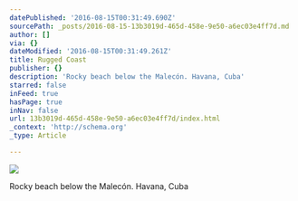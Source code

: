 ```yaml
---
datePublished: '2016-08-15T00:31:49.690Z'
sourcePath: _posts/2016-08-15-13b3019d-465d-458e-9e50-a6ec03e4ff7d.md
author: []
via: {}
dateModified: '2016-08-15T00:31:49.261Z'
title: Rugged Coast
publisher: {}
description: 'Rocky beach below the Malecón. Havana, Cuba'
starred: false
inFeed: true
hasPage: true
inNav: false
url: 13b3019d-465d-458e-9e50-a6ec03e4ff7d/index.html
_context: 'http://schema.org'
_type: Article

---
```

![](https://the-grid-user-content.s3-us-west-2.amazonaws.com/bb05b145-a540-45ac-92f9-1183b5bb5578.jpg)

Rocky beach below the Malecón. Havana, Cuba